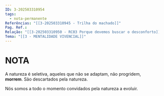 ```yaml
---
ID: 3-202503310954
tags:
  - nota-permanente
Referências: "[[3-202503310945 - Trilha do machado]]"
Pag. Ref.: 
Relação: "[[3-202503310950 - RC03 Porque devemos buscar o desconforto]]"
Tema: "[[3 - MENTALIDADE VIVENCIAL]]"
---
```

# NOTA 

A natureza é seletiva, aqueles que não se adaptam, não progridem, **morrem**. São descartados pela natureza.

Nós somos a todo o momento convidados pela natureza a evoluir.